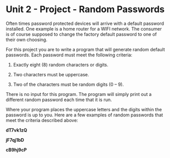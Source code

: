 # Unit 2 - Project - Random Passwords
Often times password protected devices will arrive with a default password installed. One example is a home router for a WIFI network. The consumer is of course supposed to change the factory default password to one of their own choosing.

For this project you are to write a program that will generate random default passwords. Each password must meet the following criteria:

1. Exactly eight (8) random characters or digits.

2. Two characters must be uppercase.

3. Two of the characters must be random digits (0 – 9).

There is no input for this program. The program will simply print out a different random password each time that it is run.

Where your program places the uppercase letters and the digits within the password is up to you. Here are a few examples of random passwords that meet the criteria described above:

<b>
dT7vk1zQ

jF7qj1bD

cB9hj9cP
</b>